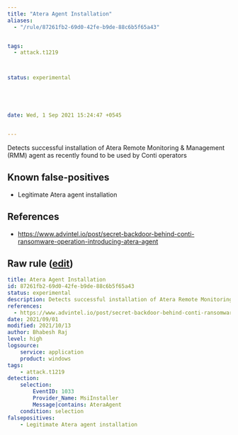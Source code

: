 ```yaml
---
title: "Atera Agent Installation"
aliases:
  - "/rule/87261fb2-69d0-42fe-b9de-88c6b5f65a43"


tags:
  - attack.t1219



status: experimental





date: Wed, 1 Sep 2021 15:24:47 +0545


---
```


Detects successful installation of Atera Remote Monitoring & Management (RMM) agent as recently found to be used by Conti operators

<!--more-->


## Known false-positives

* Legitimate Atera agent installation



## References

* https://www.advintel.io/post/secret-backdoor-behind-conti-ransomware-operation-introducing-atera-agent


## Raw rule ([edit](https://github.com/SigmaHQ/sigma/edit/master/rules/windows/builtin/application/win_software_atera_rmm_agent_install.yml))
```yaml
title: Atera Agent Installation
id: 87261fb2-69d0-42fe-b9de-88c6b5f65a43
status: experimental
description: Detects successful installation of Atera Remote Monitoring & Management (RMM) agent as recently found to be used by Conti operators
references: 
  - https://www.advintel.io/post/secret-backdoor-behind-conti-ransomware-operation-introducing-atera-agent
date: 2021/09/01
modified: 2021/10/13
author: Bhabesh Raj
level: high
logsource:                     
    service: application  
    product: windows 
tags:
    - attack.t1219
detection:
    selection:
        EventID: 1033
        Provider_Name: MsiInstaller
        Message|contains: AteraAgent
    condition: selection
falsepositives:
    - Legitimate Atera agent installation

```
